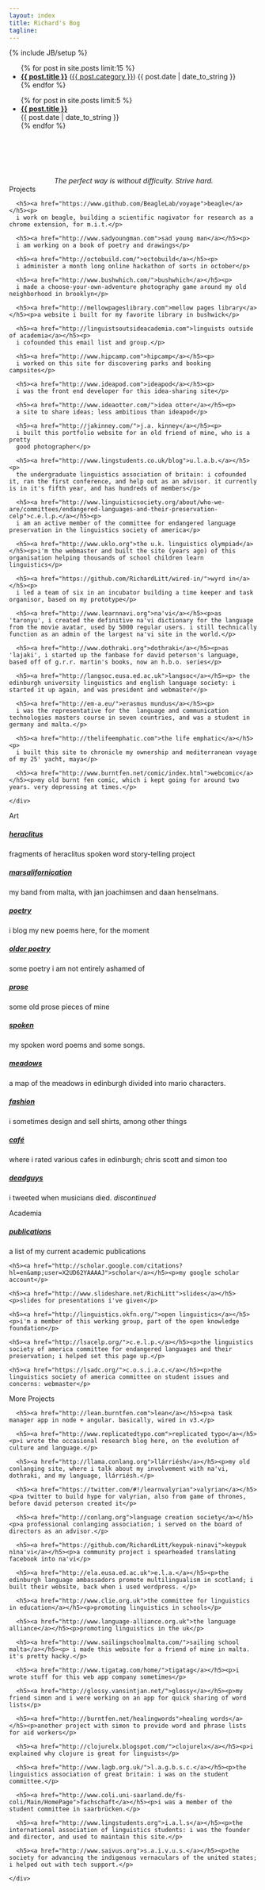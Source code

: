 ```yaml
---
layout: index
title: Richard's Bog
tagline: 
---
```

{% include JB/setup %}

<div class="icons-bar">
  <div class="container-fluid">
    <div class="row-fluid">
      <div class="span1 offset2">
          <a href="https://github.com/RichardLitt" rel="me"><i class="fa fa-github">
          </i>
        </a>
      </div>
      <div class="span1">
          <a href="https://twitter.com/#!/richlitt" rel="me"><i class="fa fa-twitter">
          </i>
        </a>
      </div>
      <div class="span1">
          <a href="https://gplus.to/richlitt"><i class="fa fa-google-plus">
          </i>
        </a>
      </div>
      <div class="span1">
          <a href="http://richfenne.tumblr.com"><i class="fa fa-tumblr">
          </i>
        </a>
      </div>
      <div class="span1">
          <a href="http://www.youtube.com/user/Rich0Fenn"><i class="fa fa-youtube">
          </i>
        </a>
      </div>
      <div class="span1">
          <a href="http://stackoverflow.com/users/1166929/richlitt"><i class="fa fa-stack-exchange">
          </i>
        </a>
      </div>
      <div class="span1">
        <a href="http://www.flickr.com/photos/101526362@N04/"><i class="fa fa-flickr">
        </i>
        </a>
      </div>
      <div class="span1">
        <a href="http://www.last.fm/user/RichardFenn"><i class="fa fa-lastfm">
        </i>
        </a>
      </div>
      <div class="span2">
      </div>
    </div>
  </div>
</div>

<!-- 
<div class="title" >
  <i class="fa fa-keyboard">
  </i>
  Recent Posts
</div> 
 -->

<div class="hidden-phone" id="blog-posts">
  <ul class="posts">
    {% for post in site.posts limit:15 %}
      <li class="posts-title"><span class="alignleft"><a href="{{ BASE_PATH }}{{ post.url }}"><b>{{ post.title }}</b></a> (<a href="{{ BASE_PATH }}categories.html#{{ post.category }}-ref">{{ post.category }}</a>)</span> <span class="alignright">{{ post.date | date_to_string }}</span></li>
    {% endfor %}
  </ul>
</div>

<div class="visible-phone">
  <ul class="posts">
    {% for post in site.posts limit:5 %}
      <li class="posts-title"><span><a href="{{ BASE_PATH }}{{ post.url }}"><b>{{ post.title }}</b></a></span><br /><span>{{ post.date | date_to_string }}</span></li>
    {% endfor %}
  </ul>
</div>

<div class="quote" id="quote" style="padding-top:80px; text-align:center;">
	<i>The perfect way is without difficulty. Strive hard.</i>
</div>

<div class="title" id="projects">
  <i class="fa fa-coffee">
  </i>
  Projects
</div> 

<div class="container-fluid">
  <div class="row-fluid">
    <div class="span8 offset2 text-box">

      <h5><a href="https://www.github.com/BeagleLab/voyage">beagle</a></h5><p>
      i work on beagle, building a scientific nagivator for research as a chrome extension, for m.i.t.</p>

      <h5><a href="http://www.sadyoungman.com">sad young man</a></h5><p>
      i am working on a book of poetry and drawings</p>

      <h5><a href="http://octobuild.com/">octobuild</a></h5><p>
      i administer a month long online hackathon of sorts in october</p>

      <h5><a href="http://www.bushwhich.com/">bushwhich</a></h5><p>
      i made a choose-your-own-adventure photography game around my old neighborhood in brooklyn</p>

      <h5><a href="http://mellowpageslibrary.com">mellow pages library</a></h5><p>a website i built for my favorite library in bushwick</p>
      
      <h5><a href="http://linguistsoutsideacademia.com">linguists outside of academia</a></h5><p>
      i cofounded this email list and group.</p>

      <h5><a href="http://www.hipcamp.com">hipcamp</a></h5><p>
      i worked on this site for discovering parks and booking campsites</p>
      
      <h5><a href="http://www.ideapod.com">ideapod</a></h5><p>
      i was the front end developer for this idea-sharing site</p>

      <h5><a href="http://www.ideaotter.com/">idea otter</a></h5><p>
      a site to share ideas; less ambitious than ideapod</p>

      <h5><a href="http://jakinney.com/">j.a. kinney</a></h5><p>
      i built this portfolio website for an old friend of mine, who is a pretty
      good photographer</p>

      <h5><a href="http://www.lingstudents.co.uk/blog">u.l.a.b.</a></h5><p>
      the undergraduate linguistics association of britain: i cofounded it, ran the first conference, and help out as an advisor. it currently is in it's fifth year, and has hundreds of members</p>

      <h5><a href="http://www.linguisticsociety.org/about/who-we-are/committees/endangered-languages-and-their-preservation-celp">c.e.l.p.</a></h5><p>
      i am an active member of the committee for endangered language preservation in the linguistics society of america</p>

      <h5><a href="http://www.uklo.org">the u.k. linguistics olympiad</a></h5><p>i'm the webmaster and built the site (years ago) of this organisation helping thousands of school children learn linguistics</p>

      <h5><a href="https://github.com/RichardLitt/wired-in/">wyrd in</a></h5><p>
      i led a team of six in an incubator building a time keeper and task organisor, based on my prototype</p>

      <h5><a href="http://www.learnnavi.org">na'vi</a></h5><p>as 'taronyu', i created the definitive na'vi dictionary for the language from the movie avatar, used by 5000 regular users. i still technically function as an admin of the largest na'vi site in the world.</p>

      <h5><a href="http://www.dothraki.org">dothraki</a></h5><p>as 'lajaki', i started up the fanbase for david peterson's language, based off of g.r.r. martin's books, now an h.b.o. series</p>

      <h5><a href="http://langsoc.eusa.ed.ac.uk">langsoc</a></h5><p> the edinburgh university linguistics and english language society: i started it up again, and was president and webmaster</p>

      <h5><a href="http://em-a.eu/">erasmus mundus</a></h5><p>
      i was the representative for the  language and communication technologies masters course in seven countries, and was a student in germany and malta.</p>

      <h5><a href="http://thelifeemphatic.com">the life emphatic</a></h5><p>
      i built this site to chronicle my ownership and mediterranean voyage of my 25' yacht, maya</p>

      <h5><a href="http://www.burntfen.net/comic/index.html">webcomic</a></h5><p>my old burnt fen comic, which i kept going for around two years. very depressing at times.</p>

    </div>
  </div>
</div>


<div class="title" id="art">
  <i class="fa fa-camera-retro">
  </i>
  Art
</div> 

<div class="container-fluid">
  <div class="row-fluid">
    <div class="span8 offset2 text-box">
      <h5><a href="heraclitus/">heraclitus</a></h5>
      <p>fragments of heraclitus spoken word story-telling project</p>
      <h5><a href="http://soundcloud.com/marsalfornication">marsalifornication</a></h5>
      <p>my band from malta, with jan joachimsen and daan henselmans.</p>
      <h5><a href="categories.html#poetry-ref">poetry</a></h5><p>i blog my new poems here, for the moment</p>
      <h5><a href="http://www.burntfen.net/poetry">older poetry</a></h5><p>some poetry i am not entirely ashamed of</p>
      <h5><a href="http://www.burntfen.net/prose">prose</a></h5><p>some old prose pieces of mine</p>
      <h5><a href="http://soundcloud.com/richard-littauer">spoken</a></h5>
      <p>my spoken word poems and some songs.</p>
      <h5><a href="http://www.burntfen.net/themeadows.png">meadows</a></h5><p>a map of the meadows in edinburgh divided into mario characters.</p>
      <h5><a href="http://www.burntfen.net/comic/merch/">fashion</a></h5><p>i sometimes design and sell shirts, among other things</p>
      <h5><a href="http://www.edinburghcafes.com">café</a></h5><p>where i rated various cafes in edinburgh; chris scott and simon too</p>
      <h5><a href="https://twitter.com/#!/deadguys">deadguys</a></h5><p>i tweeted when musicians died. <i>discontinued</i></p>
    </div>
  </div>
</div>

<div class="title" id="linguistics">
  <i class="fa fa-book">
  </i>
  Academia
</div> 

<div class="container-fluid row-fluid">
  <div class="span8 offset2 text-box">
    <h5><a href="http://www.burntfen.com/publications.html">publications</a></h5><p>a list of my current academic publications</p>

    <h5><a href="http://scholar.google.com/citations?hl=en&amp;user=X2UD62YAAAAJ">scholar</a></h5><p>my google scholar account</p>

    <h5><a href="http://www.slideshare.net/RichLitt">slides</a></h5><p>slides for presentations i've given</p>

    <h5><a href="http://linguistics.okfn.org/">open linguistics</a></h5><p>i'm a member of this working group, part of the open knowledge foundation</p>

    <h5><a href="http://lsacelp.org/">c.e.l.p.</a></h5><p>the linguistics society of america committee for endangered languages and their preservation; i helped set this page up.</p>

    <h5><a href="https://lsadc.org/">c.o.s.i.a.c.</a></h5><p>the linguistics society of america committee on student issues and concerns: webmaster</p>
  </div>
</div>


<!-- 
<div class="title" id="real-life">
  Real Life
</div> 

<div class="container-fluid">
  <div class="row-fluid">
    <div class="span3 text-box">
      <i>i love to do these things. drop a line if you do, too. always looking for others.</i>
      <p>
      <b>mountains:</b> ski mountaineer trek climb <br />
      <b>waters:</b> sail canoe kayak fly-fish<br />
      <b>hills:</b> slackline hike camp trudge bird-watch <br />
      <b>cities:</b> bike walk explore dumpster-dive <br /></p>
      <p>i am also an avid <a href="http://www.couchsurfing.org/people/richardlitt"><b>couch surfer</b></a>.</p>
    </div>
  </div>
</div> 
-->

<div class="title" id="fossils">
  <i class="fa fa-beer">
  </i>
  More Projects
</div> 

<div class="container-fluid">
  <div class="row-fluid">
    <div class="span8 offset2 text-box">

      <h5><a href="http://lean.burntfen.com">lean</a></h5><p>a task manager app in node + angular. basically, wired in v3.</p>

      <h5><a href="http://www.replicatedtypo.com">replicated typo</a></h5><p>i wrote the occasional research blog here, on the evolution of culture and language.</p>

      <h5><a href="http://llama.conlang.org">llárriésh</a></h5><p>my old conlanging site, where i talk about my involvement with na'vi, dothraki, and my language, llárriésh.</p>

      <h5><a href="https://twitter.com/#!/learnvalyrian">valyrian</a></h5><p>a twitter to build hype for valyrian, also from game of thrones, before david peterson created it</p>

      <h5><a href="http://conlang.org">language creation society</a></h5><p>a professional conlanging association; i served on the board of directors as an advisor.</p>

      <h5><a href="https://github.com/RichardLitt/keypuk-ninavi">keypuk nìna'vi</a></h5><p>a community project i spearheaded translating facebook into na'vi</p>

      <h5><a href="http://ela.eusa.ed.ac.uk">e.l.a.</a></h5><p>the edinburgh language ambassadors promote multilingualism in scotland; i built their website, back when i used wordpress. </p>

      <h5><a href="http://www.clie.org.uk">the committee for linguistics in education</a></h5><p>promoting linguistics in schools</p>

      <h5><a href="http://www.language-alliance.org.uk">the language alliance</a></h5><p>promoting linguistics in the uk</p>

      <h5><a href="http://www.sailingschoolmalta.com/">sailing school malta</a></h5><p> i made this website for a friend of mine in malta. it's pretty hacky.</p>

      <h5><a href="http://www.tigatag.com/home/">tigatag</a></h5><p>i wrote stuff for this web app company sometimes</p>

      <h5><a href="http://glossy.vansintjan.net/">glossy</a></h5><p>my friend simon and i were working on an app for quick sharing of word lists</p>

      <h5><a href="http://burntfen.net/healingwords">healing words</a></h5><p>another project with simon to provide word and phrase lists for aid workers</p>

      <h5><a href="http://clojurelx.blogspot.com/">clojurelx</a></h5><p>i explained why clojure is great for linguists</p>

      <h5><a href="http://www.lagb.org.uk/">l.a.g.b.s.c.</a></h5><p>the linguistics association of great britain: i was on the student committee.</p>

      <h5><a href="http://www.coli.uni-saarland.de/fs-coli/Main/HomePage">fachschaft</a></h5><p>i was a member of the student committee in saarbrücken.</p>

      <h5><a href="http://www.lingstudents.org">i.a.l.s</a></h5><p>the international association of linguistics students: i was the founder and director, and used to maintain this site.</p>

      <h5><a href="http://www.saivus.org">s.a.i.v.u.s.</a></h5><p>the society for advancing the indigenous vernaculars of the united states; i helped out with tech support.</p>

    </div>
  </div>
</div>

